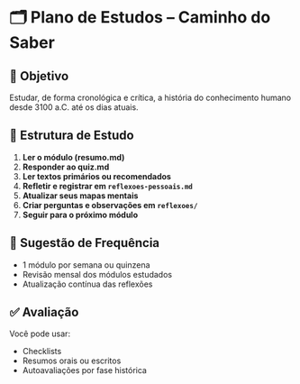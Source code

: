 # 🗂️ Plano de Estudos – Caminho do Saber

## 🎯 Objetivo

Estudar, de forma cronológica e crítica, a história do conhecimento humano desde 3100 a.C. até os dias atuais.

## 🧭 Estrutura de Estudo

1. **Ler o módulo (resumo.md)**
2. **Responder ao quiz.md**
3. **Ler textos primários ou recomendados**
4. **Refletir e registrar em `reflexoes-pessoais.md`**
5. **Atualizar seus mapas mentais**
6. **Criar perguntas e observações em `reflexoes/`**
7. **Seguir para o próximo módulo**

## 📅 Sugestão de Frequência

- 1 módulo por semana ou quinzena
- Revisão mensal dos módulos estudados
- Atualização contínua das reflexões

## ✅ Avaliação

Você pode usar:
- Checklists
- Resumos orais ou escritos
- Autoavaliações por fase histórica
